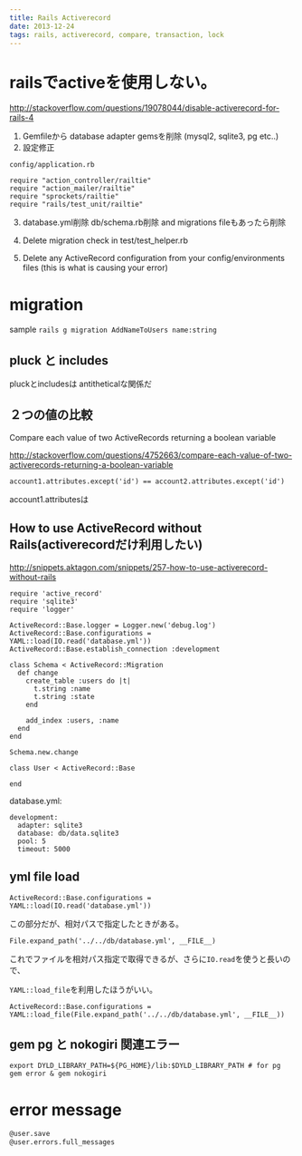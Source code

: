 ```yaml
---
title: Rails Activerecord
date: 2013-12-24
tags: rails, activerecord, compare, transaction, lock
---
```




# railsでactiveを使用しない。

<http://stackoverflow.com/questions/19078044/disable-activerecord-for-rails-4>

1. Gemfileから database adapter gemsを削除  (mysql2, sqlite3, pg etc..)
2. 設定修正

`config/application.rb`

```
require "action_controller/railtie"
require "action_mailer/railtie"
require "sprockets/railtie"
require "rails/test_unit/railtie"
```

3. database.yml削除 db/schema.rb削除 and migrations fileもあったら削除

4. Delete migration check in test/test_helper.rb

5. Delete any ActiveRecord configuration from your config/environments files (this is what is causing your error)


# migration

sample
`rails g migration AddNameToUsers name:string`


## pluck と includes

pluckとincludesは antitheticalな関係だ



## ２つの値の比較

Compare each value of two ActiveRecords returning a boolean variable

<http://stackoverflow.com/questions/4752663/compare-each-value-of-two-activerecords-returning-a-boolean-variable>


`account1.attributes.except('id') == account2.attributes.except('id')`

account1.attributesは

## How to use ActiveRecord without Rails(activerecordだけ利用したい)

<http://snippets.aktagon.com/snippets/257-how-to-use-activerecord-without-rails>

```
require 'active_record'
require 'sqlite3'
require 'logger'

ActiveRecord::Base.logger = Logger.new('debug.log')
ActiveRecord::Base.configurations = YAML::load(IO.read('database.yml'))
ActiveRecord::Base.establish_connection :development

class Schema < ActiveRecord::Migration
  def change
    create_table :users do |t|
      t.string :name
      t.string :state
    end

    add_index :users, :name
  end
end

Schema.new.change

class User < ActiveRecord::Base

end

```

database.yml:

```
development:
  adapter: sqlite3
  database: db/data.sqlite3
  pool: 5
  timeout: 5000
```

## yml file load

`ActiveRecord::Base.configurations = YAML::load(IO.read('database.yml'))`

この部分だが、相対パスで指定したときがある。

`File.expand_path('../../db/database.yml', __FILE__)`

これでファイルを相対パス指定で取得できるが、さらに`IO.read`を使うと長いので、

`YAML::load_file`を利用したほうがいい。

`ActiveRecord::Base.configurations = YAML::load_file(File.expand_path('../../db/database.yml', __FILE__))`


## gem pg と nokogiri 関連エラー

`export DYLD_LIBRARY_PATH=${PG_HOME}/lib:$DYLD_LIBRARY_PATH # for pg gem error & gem nokogiri`


# error message


```sh
@user.save
@user.errors.full_messages
```
